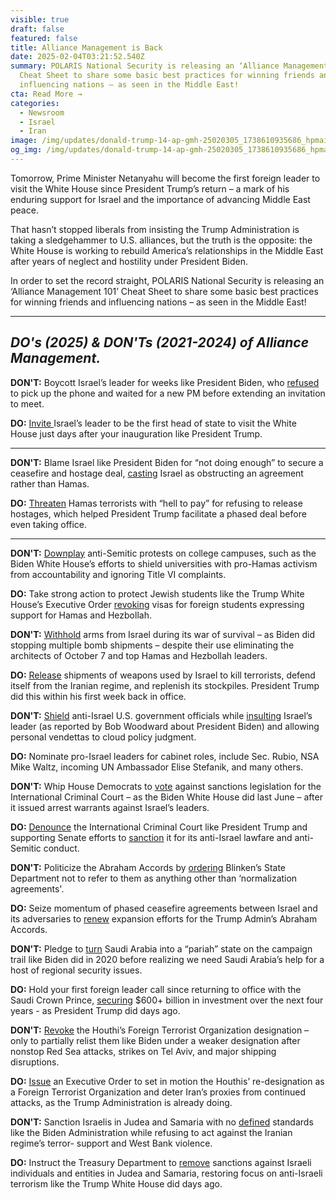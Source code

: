 ```yaml
---
visible: true
draft: false
featured: false
title: Alliance Management is Back
date: 2025-02-04T03:21:52.540Z
summary: POLARIS National Security is releasing an ‘Alliance Management 101’
  Cheat Sheet to share some basic best practices for winning friends and
  influencing nations – as seen in the Middle East!
cta: Read More →
categories:
  - Newsroom
  - Israel
  - Iran
image: /img/updates/donald-trump-14-ap-gmh-25020305_1738610935686_hpmain_16x9.avif
og_img: /img/updates/donald-trump-14-ap-gmh-25020305_1738610935686_hpmain_16x9.avif
---
```

Tomorrow, Prime Minister Netanyahu will become the first foreign leader to visit the White House since President Trump’s return – a mark of his enduring support for Israel and the importance of advancing Middle East peace.

That hasn’t stopped liberals from insisting the Trump Administration is taking a sledgehammer to U.S. alliances, but the truth is the opposite: the White House is working to rebuild America’s relationships in the Middle East after years of neglect and hostility under President Biden.

In order to set the record straight, POLARIS National Security is releasing an ‘Alliance Management 101’ Cheat Sheet to share some basic best practices for winning friends and influencing nations – as seen in the Middle East!

- - -

## *DO's (2025) & DON'Ts (2021-2024) of Alliance Management.*

**DON'T:** Boycott Israel’s leader for weeks like President Biden, who [refused](https://www.politico.com/news/2021/08/18/israel-naftali-bennett-white-house-visit-505950) to pick up the phone and waited for a new PM before extending an invitation to meet.

**DO:** [Invite ](https://www.bbc.com/news/articles/c78xzlxl3vjo)Israel’s leader to be the first head of state to visit the White House just days after your inauguration like President Trump.

- - -

**DON'T:** Blame Israel like President Biden for “not doing enough” to secure a ceasefire and hostage deal, [casting](https://www.cnn.com/2024/09/02/politics/biden-netanyahu-ceasefire-hostage-deal/index.html) Israel as obstructing an agreement rather than Hamas.

**DO:** [Threaten](https://thenationaldesk.com/news/americas-news-now/president-elect-donald-trump-all-hell-will-break-loose-if-hostages-arent-released-by-inauguration-day-israel-hamas-war-gaza-strip-oct-7-attack) Hamas terrorists with “hell to pay” for refusing to release hostages, which helped President Trump facilitate a phased deal before even taking office.

- - -

**DON'T:** [Downplay](https://nypost.com/2024/04/22/us-news/biden-condemns-antisemitic-protests-those-who-dont-understand-palestinians-in-echo-of-trump-both-sides-remark/) anti-Semitic protests on college campuses, such as the Biden White House’s efforts to shield universities with pro-Hamas activism from accountability and ignoring Title VI complaints.

**DO:** Take strong action to protect Jewish students like the Trump White House’s Executive Order [revoking](https://jewishinsider.com/2025/01/trumps-executive-order-combating-antisemitism-wins-bipartisan-praise-from-lawmakers/) visas for foreign students expressing support for Hamas and Hezbollah.

**DON'T:** [Withhold](https://www.defense.gov/News/Transcripts/Transcript/Article/3771193/pentagon-press-secretary-air-force-maj-gen-pat-ryder-holds-a-press-briefing/#:~:text=Q%3A%20Thanks%2C%20General,leave%20it%20there.) arms from Israel during its war of survival – as Biden did stopping multiple bomb shipments – despite their use eliminating the architects of October 7 and top Hamas and Hezbollah leaders.

**DO:** [Release](https://www.reuters.com/world/us/white-house-makes-2000-pound-bombs-available-israel-undoing-bidens-pause-2025-01-25/) shipments of weapons used by Israel to kill terrorists, defend itself from the Iranian regime, and replenish its stockpiles. President Trump did this within his first week back in office.

**DON'T:** [Shield](https://www.nytimes.com/2023/11/14/us/politics/israel-biden-letter-gaza-cease-fire.html) anti-Israel U.S. government officials while [insulting](https://www.nytimes.com/2024/10/08/world/middleeast/biden-netanyahu-israel-woodward-book.html) Israel’s leader (as reported by Bob Woodward about President Biden) and allowing personal vendettas to cloud policy judgment.

**DO:** Nominate pro-Israel leaders for cabinet roles, include Sec. Rubio, NSA Mike Waltz, incoming UN Ambassador Elise Stefanik, and many others.

**DON'T:** Whip House Democrats to [vote](https://www.timesofisrael.com/us-house-passes-bill-to-sanction-icc-for-seeking-israel-arrests-warrants/) against sanctions legislation for the International Criminal Court – as the Biden White House did last June – after it issued arrest warrants against Israel’s leaders.

**DO:** [Denounce](https://trumpwhitehouse.archives.gov/briefings-statements/remarks-president-trump-73rd-session-united-nations-general-assembly-new-york-ny/) the International Criminal Court like President Trump and supporting Senate efforts to [sanction](https://www.politico.com/live-updates/2025/01/28/congress/dems-block-icc-bill-00201030) it for its anti-Israel lawfare and anti- Semitic conduct.

**DON'T:** Politicize the Abraham Accords by [ordering](https://freebeacon.com/biden-administration/state-department-shuns-term-abraham-accords/) Blinken’s State Department not to refer to them as anything other than ‘normalization agreements'.

**DO:** Seize momentum of phased ceasefire agreements between Israel and its adversaries to [renew](https://www.timesofisrael.com/trump-says-hell-use-gaza-ceasefires-momentum-to-expand-abraham-accords/) expansion efforts for the Trump Admin’s Abraham Accords.

**DON'T:** Pledge to [turn](https://www.nytimes.com/2021/02/24/us/politics/biden-jamal-khashoggi-saudi-arabia.html) Saudi Arabia into a “pariah” state on the campaign trail like Biden did in 2020 before realizing we need Saudi Arabia’s help for a host of regional security issues.

**DO:** Hold your first foreign leader call since returning to office with the Saudi Crown Prince, [securing](https://www.nbcnews.com/politics/white-house/trump-speaks-saudi-crown-prince-first-foreign-leader-call-second-term-rcna188940) $600+ billion in investment over the next four years - as President Trump did days ago.

**DON'T:** [Revoke](https://apnews.com/article/joe-biden-donald-trump-civil-wars-yemen-d17b50e3995827838a19fb8bd09e9f64) the Houthi’s Foreign Terrorist Organization designation – only to partially relist them like Biden under a weaker designation after nonstop Red Sea attacks, strikes on Tel Aviv, and major shipping disruptions.

**DO:** [Issue](https://www.whitehouse.gov/presidential-actions/2025/01/designation-of-ansar-allah-as-a-foreign-terrorist-organization/) an Executive Order to set in motion the Houthis’ re-designation as a Foreign Terrorist Organization and deter Iran’s proxies from continued attacks, as the Trump Administration is already doing.

**DON'T:** Sanction Israelis in Judea and Samaria with no [defined](https://ofac.treasury.gov/media/932576/download?inline) standards like the Biden Administration while refusing to act against the Iranian regime’s terror- support and West Bank violence.

**DO:** Instruct the Treasury Department to [remove](https://ofac.treasury.gov/recent-actions/20250124) sanctions against Israeli individuals and entities in Judea and Samaria, restoring focus on anti-Israeli terrorism like the Trump White House did days ago.